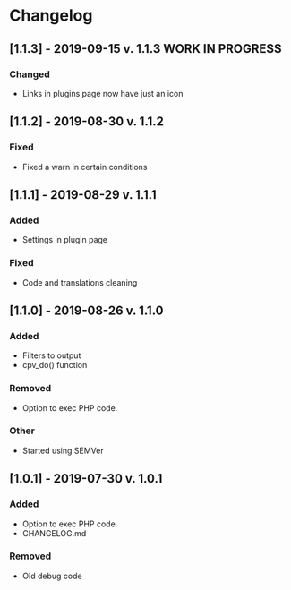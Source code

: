 # Changelog
## [1.1.3] - 2019-09-15 v. 1.1.3 WORK IN PROGRESS
### Changed
- Links in plugins page now have just an icon

## [1.1.2] - 2019-08-30 v. 1.1.2
### Fixed
- Fixed a warn in certain conditions

## [1.1.1] - 2019-08-29 v. 1.1.1
### Added
- Settings in plugin page

### Fixed
- Code and translations cleaning

## [1.1.0] - 2019-08-26 v. 1.1.0
### Added
- Filters to output
- cpv_do() function

### Removed
- Option to exec PHP code.

### Other
- Started using SEMVer

## [1.0.1] - 2019-07-30 v. 1.0.1
### Added
- Option to exec PHP code.
- CHANGELOG.md

### Removed
- Old debug code
